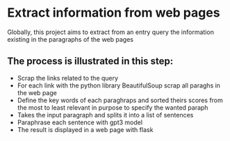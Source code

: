 # Extract information from web pages
Globally, this project aims to extract from an entry query the information existing in the paragraphs of the web pages
## The process is illustrated in this step:
* Scrap the links related to the query 
* For each link with the python library BeautifulSoup scrap all paraghs in the web page
* Define the key words of each paraghraps and sorted theirs scores from the most  to least relevant in purpose to specify the wanted paraph
* Takes the input paragraph and splits it into a list of sentences
* Paraphrase each sentence with gpt3 model
* The result is displayed in a web  page with flask
